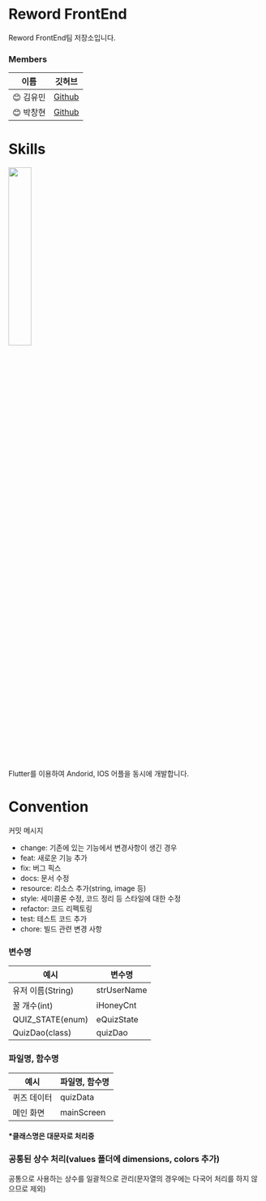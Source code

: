 # Reword FrontEnd
Reword FrontEnd팀 저장소입니다.

### Members
|이름|깃허브|
|------|---|
|😊 김유민|[Github](https://github.com/yumin2019)|
|😊 박창현|[Github](https://github.com/sac7160)|

# Skills
<img src="https://user-images.githubusercontent.com/49779139/158051210-1c6991c5-4f2f-4c0d-a545-afdf15f9babd.png" width="30%" height="30%"/>

Flutter를 이용하여 Andorid, IOS 어플을 동시에 개발합니다. 

# Convention
커밋 메시지 
- change: 기존에 있는 기능에서 변경사항이 생긴 경우
- feat: 새로운 기능 추가
- fix: 버그 픽스
- docs: 문서 수정
- resource: 리소스 추가(string, image 등)
- style: 세미콜론 수정, 코드 정리 등 스타일에 대한 수정
- refactor: 코드 리펙토링
- test: 테스트 코드 추가
- chore: 빌드 관련 변경 사항

### 변수명

|예시|변수명|
|------|---|
|유저 이름(String)|strUserName|
|꿀 개수(int)|iHoneyCnt|
|QUIZ_STATE(enum)|eQuizState|
|QuizDao(class)|quizDao|


### 파일명, 함수명
|예시|파일명, 함수명|
|------|---|
|퀴즈 데이터|quizData|
|메인 화면|mainScreen|

#### *클래스명은 대문자로 처리중

### 공통된 상수 처리(values 폴더에 dimensions, colors 추가)

공통으로 사용하는 상수를 일괄적으로 관리(문자열의 경우에는 다국어 처리를 하지 않으므로 제외)
